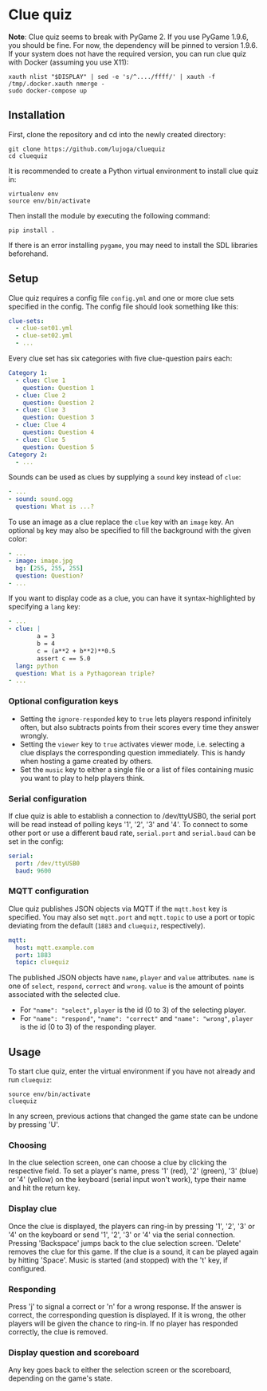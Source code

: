 # Clue quiz

**Note**: Clue quiz seems to break with PyGame 2. If you use PyGame 1.9.6, you should be fine. For now, the dependency will be pinned to version 1.9.6. If your system does not have the required version, you can run clue quiz with Docker (assuming you use X11):

```
xauth nlist "$DISPLAY" | sed -e 's/^..../ffff/' | xauth -f /tmp/.docker.xauth nmerge -
sudo docker-compose up
```

## Installation

First, clone the repository and cd into the newly created directory:

```
git clone https://github.com/lujoga/cluequiz
cd cluequiz
```

It is recommended to create a Python virtual environment to install clue quiz in:

```
virtualenv env
source env/bin/activate
```

Then install the module by executing the following command:

```
pip install .
```

If there is an error installing `pygame`, you may need to install the SDL libraries beforehand.

## Setup

Clue quiz requires a config file `config.yml` and one or more clue sets specified in the config. The config file should look something like this:

```YAML
clue-sets:
  - clue-set01.yml
  - clue-set02.yml
  - ...
```

Every clue set has six categories with five clue-question pairs each:

```YAML
Category 1:
  - clue: Clue 1
    question: Question 1
  - clue: Clue 2
    question: Question 2
  - clue: Clue 3
    question: Question 3
  - clue: Clue 4
    question: Question 4
  - clue: Clue 5
    question: Question 5
Category 2:
  - ...
```

Sounds can be used as clues by supplying a `sound` key instead of `clue`:

```YAML
- ...
- sound: sound.ogg
  question: What is ...?
```

To use an image as a clue replace the `clue` key with an `image` key. An optional `bg` key may also be specified to fill the background with the given color:

```YAML
- ...
- image: image.jpg
  bg: [255, 255, 255]
  question: Question?
- ...
```

If you want to display code as a clue, you can have it syntax-highlighted by specifying a `lang` key:

```YAML
- ...
- clue: |
        a = 3
        b = 4
        c = (a**2 + b**2)**0.5
        assert c == 5.0
  lang: python
  question: What is a Pythagorean triple?
- ...
```

### Optional configuration keys

* Setting the `ignore-responded` key to `true` lets players respond infinitely often, but also subtracts points from their scores every time they answer wrongly.
* Setting the `viewer` key to `true` activates viewer mode, i.e. selecting a clue displays the corresponding question immediately. This is handy when hosting a game created by others.
* Set the `music` key to either a single file or a list of files containing music you want to play to help players think.

### Serial configuration

If clue quiz is able to establish a connection to /dev/ttyUSB0, the serial port will be read instead of polling keys '1', '2', '3' and '4'. To connect to some other port or use a different baud rate, `serial.port` and `serial.baud` can be set in the config:

```YAML
serial:
  port: /dev/ttyUSB0
  baud: 9600
```

### MQTT configuration

Clue quiz publishes JSON objects via MQTT if the `mqtt.host` key is specified. You may also set `mqtt.port` and `mqtt.topic` to use a port or topic deviating from the default (`1883` and `cluequiz`, respectively).

```YAML
mqtt:
  host: mqtt.example.com
  port: 1883
  topic: cluequiz
```

The published JSON objects have `name`, `player` and `value` attributes. `name` is one of `select`, `respond`, `correct` and `wrong`. `value` is the amount of points associated with the selected clue.

* For `"name": "select"`, `player` is the id (0 to 3) of the selecting player.
* For `"name": "respond"`, `"name": "correct"` and `"name": "wrong"`, `player` is the id (0 to 3) of the responding player.

## Usage

To start clue quiz, enter the virtual environment if you have not already and run `cluequiz`:

```
source env/bin/activate
cluequiz
```

In any screen, previous actions that changed the game state can be undone by pressing 'U'.

### Choosing

In the clue selection screen, one can choose a clue by clicking the respective field. To set a player's name, press '1' (red), '2' (green), '3' (blue) or '4' (yellow) on the keyboard (serial input won't work), type their name and hit the return key.

### Display clue

Once the clue is displayed, the players can ring-in by pressing '1', '2', '3' or '4' on the keyboard or send '1', '2', '3' or '4' via the serial connection. Pressing 'Backspace' jumps back to the clue selection screen. 'Delete' removes the clue for this game. If the clue is a sound, it can be played again by hitting 'Space'. Music is started (and stopped) with the 't' key, if configured.

### Responding

Press 'j' to signal a correct or 'n' for a wrong response. If the answer is correct, the corresponding question is displayed. If it is wrong, the other players will be given the chance to ring-in. If no player has responded correctly, the clue is removed.

### Display question and scoreboard

Any key goes back to either the selection screen or the scoreboard, depending on the game's state.

